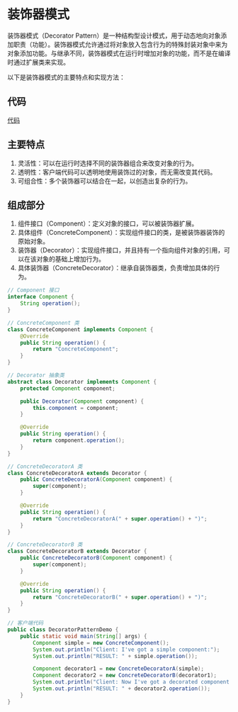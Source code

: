 # 装饰器模式


装饰器模式（Decorator Pattern）是一种结构型设计模式，用于动态地向对象添加职责（功能）。装饰器模式允许通过将对象放入包含行为的特殊封装对象中来为对象添加功能。与继承不同，装饰器模式在运行时增加对象的功能，而不是在编译时通过扩展类来实现。

以下是装饰器模式的主要特点和实现方法：

## 代码

[代码](https://github.com/Hao-yiwen/android-study/tree/master/DesignPatterns/src/main/java/org/example/decorator)

## 主要特点

1.	灵活性：可以在运行时选择不同的装饰器组合来改变对象的行为。
2.	透明性：客户端代码可以透明地使用装饰过的对象，而无需改变其代码。
3.	可组合性：多个装饰器可以结合在一起，以创造出复杂的行为。

## 组成部分

1.	组件接口（Component）：定义对象的接口，可以被装饰器扩展。
2.	具体组件（ConcreteComponent）：实现组件接口的类，是被装饰器装饰的原始对象。
3.	装饰器（Decorator）：实现组件接口，并且持有一个指向组件对象的引用，可以在该对象的基础上增加行为。
4.	具体装饰器（ConcreteDecorator）：继承自装饰器类，负责增加具体的行为。

```java
// Component 接口
interface Component {
    String operation();
}

// ConcreteComponent 类
class ConcreteComponent implements Component {
    @Override
    public String operation() {
        return "ConcreteComponent";
    }
}

// Decorator 抽象类
abstract class Decorator implements Component {
    protected Component component;

    public Decorator(Component component) {
        this.component = component;
    }

    @Override
    public String operation() {
        return component.operation();
    }
}

// ConcreteDecoratorA 类
class ConcreteDecoratorA extends Decorator {
    public ConcreteDecoratorA(Component component) {
        super(component);
    }

    @Override
    public String operation() {
        return "ConcreteDecoratorA(" + super.operation() + ")";
    }
}

// ConcreteDecoratorB 类
class ConcreteDecoratorB extends Decorator {
    public ConcreteDecoratorB(Component component) {
        super(component);
    }

    @Override
    public String operation() {
        return "ConcreteDecoratorB(" + super.operation() + ")";
    }
}

// 客户端代码
public class DecoratorPatternDemo {
    public static void main(String[] args) {
        Component simple = new ConcreteComponent();
        System.out.println("Client: I've got a simple component:");
        System.out.println("RESULT: " + simple.operation());

        Component decorator1 = new ConcreteDecoratorA(simple);
        Component decorator2 = new ConcreteDecoratorB(decorator1);
        System.out.println("Client: Now I've got a decorated component:");
        System.out.println("RESULT: " + decorator2.operation());
    }
}
```